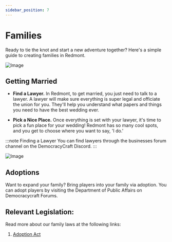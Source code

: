 ```yaml
---
sidebar_position: 7
---
```


# Families

Ready to tie the knot and start a new adventure together? Here's a simple guide to creating families in Redmont.

![Image](https://media.discordapp.net/attachments/838356841217916989/1165662197100322918/2022-06-10_17.22.50.png?ex=6547aa84&is=65353584&hm=608ecf179424b242bf1041524c081468fec41d309a33c6091f275edebf20bbb0&=&width=1266&height=671)

## Getting Married

- **Find a Lawyer.** In Redmont, to get married, you just need to talk to a lawyer. A lawyer will make sure everything is super legal and officiate the union for you. They'll help you understand what papers and things you need to have the best wedding ever.

- **Pick a Nice Place.** Once everything is set with your lawyer, it's time to pick a fun place for your wedding! Redmont has so many cool spots, and you get to choose where you want to say, 'I do.'

:::note Finding a Lawyer
You can find lawyers through the businesses forum channel on the DemocracyCraft Discord.
:::

![Image](https://media.discordapp.net/attachments/838356841217916989/1165664190111957093/2021-08-26_00.58.22.png?ex=6547ac5f&is=6535375f&hm=252db1275fa7ac4671fc9da9b75b0ca4a7deeb32ecf7a76b3a2affc698e6baff&=&width=1266&height=671)

## Adoptions

Want to expand your family? Bring players into your family via adoption. You can adopt players by visiting the Department of Public Affairs on Democracycraft Forums.

## Relevant Legislation:
Read more about our family laws at the following links:

1. [Adoption Act](https://www.democracycraft.net/threads/adoption-act.9833/)

